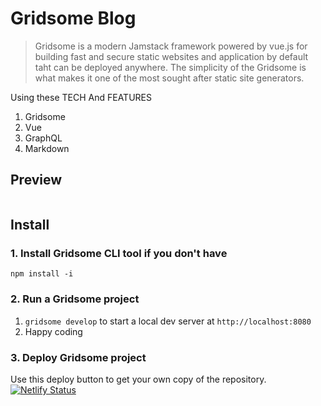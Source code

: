 # Gridsome Blog

> Gridsome is a modern Jamstack framework powered by vue.js for building fast and secure static websites and application by default taht can be deployed anywhere.
The simplicity of the Gridsome is what makes it one of the most sought after static site generators.

Using these TECH And FEATURES
1. Gridsome
2. Vue
3. GraphQL
4. Markdown

## Preview

<img src='blog.gif' title='' width='' alt='' />

## Install
### 1. Install Gridsome CLI tool if you don't have

`npm install -i`

### 2. Run a Gridsome project

1. `gridsome develop` to start a local dev server at `http://localhost:8080`
4. Happy coding 

<!-- Markdown snippet -->
### 3. Deploy Gridsome project
Use this deploy button to get your own copy of the repository.
[![Netlify Status](https://api.netlify.com/api/v1/badges/47a54e1c-0733-4d9c-aaf6-b1831d04dfef/deploy-status)](https://app.netlify.com/sites/gridsomesite/deploys)



